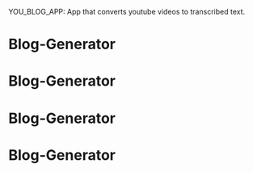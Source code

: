 YOU_BLOG_APP: App that converts youtube videos to transcribed text.
# Blog-Generator
# Blog-Generator
# Blog-Generator
# Blog-Generator
